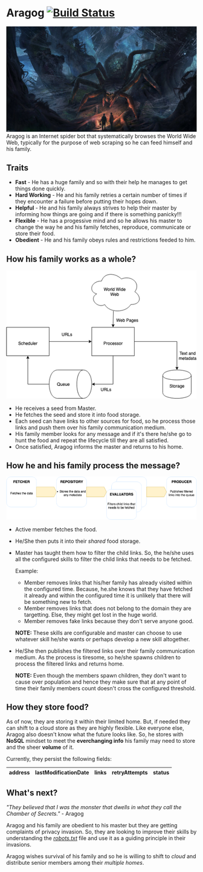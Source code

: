 # Aragog [![Build Status](https://travis-ci.com/ASP1234/Aragog.svg?branch=master)](https://travis-ci.com/ASP1234/Aragog)
![Meet Aragog](assets/Aragog.png?raw=true)
Aragog is an Internet spider bot that systematically browses the World Wide Web, typically for the purpose of web scraping so he can feed himself and his family. 

## Traits
* **Fast** - He has a huge family and so with their help he manages to get things done quickly.
* **Hard Working** - He and his family retries a certain number of times if they encounter a failure before putting their hopes down.
* **Helpful** - He and his family always strives to help their master by informing how things are going and if there is something panicky!!!
* **Flexible** - He has a progessive mind and so he allows his master to change the way he and his family fetches, reproduce, communicate or store their food.
* **Obedient** - He and his family obeys rules and restrictions feeded to him.

## How his family works as a whole?
![Alt text](assets/OverallArchitecture.png?raw=true "Title")
* He receives a seed from Master.
* He fetches the seed and store it into food storage.
* Each seed can have links to other sources for food, so he process those links and push them over his family communication medium.
* His family member looks for any message and if it's there he/she go to hunt the food and repeat the lifecycle till they are all satisfied.
* Once satisfied, Aragog informs the master and returns to his home.

## How he and his family process the message?
![Alt text](assets/ProcessorArchitecture.png?raw=true "Title")
* Active member fetches the food.
* He/She then puts it into their *shared* food storage.
* Master has taught them how to filter the child links. So, the he/she uses all the configured skills to filter the child links that needs to be fetched.
  
  Example:
  
  * Member removes links that his/her family has already visited within the configured time. Because, he.she knows that they have fetched it already and within the configured time it is unlikely that there will be something new to fetch.
  * Member removes links that does not belong to the domain they are targetting. Else, they might get lost in the huge world.
  * Member removes fake links because they don't serve anyone good.
  
  **NOTE:**
  These skills are configurable and master can choose to use whatever skill he/she wants or perhaps develop a new skill altogether.
  
 * He/She then publishes the filtered links over their family communication medium. As the process is tiresome, so he/she spawns children to process the filtered links and returns home.
 
   **NOTE:**
   Even though the members spawn children, they don't want to cause over population and hence they make sure that at any point of time their family members count doesn't cross the configured threshold.
   
 ## How they store food?
 As of now, they are storing it within their limited home. But, if needed they can shift to a cloud store as they are highly flexible. Like everyone else, Aragog also doesn't know what the future looks like. So, he stores with **NoSQL** mindset to meet the **everchanging info** his family may need to store and the sheer **volume** of it.
 
 Currently, they persist the following fields:
 
 address | lastModificationDate | links | retryAttempts | status
 --------| -------------------- | ----- | ------------- | ------
 
 ## What's next?
 *"They believed that I was the monster that dwells in what they call the Chamber of Secrets."* - Aragog
 
 Aragog and his family are obedient to his master but they are getting complaints of privacy invasion. So, they are looking to improve their skills by understanding the *[robots.txt](https://en.wikipedia.org/wiki/Robots_exclusion_standard)* file and use it as a guiding principle in their invasions.
 
 Aragog wishes survival of his family and so he is willing to shift to *cloud* and distribute senior members among their *multiple homes*.
